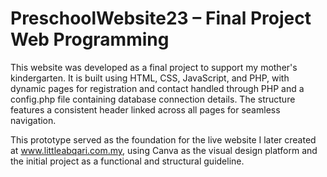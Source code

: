 # PreschoolWebsite23 – Final Project Web Programming
This website was developed as a final project to support my mother's kindergarten. It is built using HTML, CSS, JavaScript, and PHP, with dynamic pages for registration and contact handled through PHP and a config.php file containing database connection details. The structure features a consistent header linked across all pages for seamless navigation.

This prototype served as the foundation for the live website I later created at www.littleabqari.com.my, using Canva as the visual design platform and the initial project as a functional and structural guideline.
